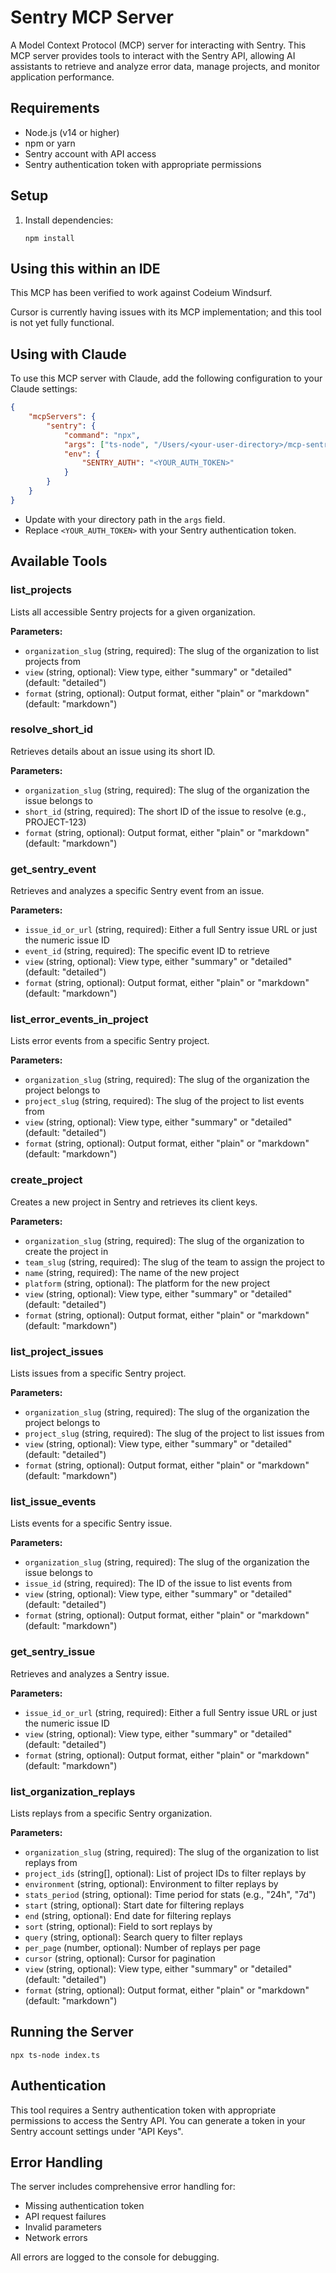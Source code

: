 # Sentry MCP Server

A Model Context Protocol (MCP) server for interacting with Sentry. This MCP server provides tools to interact with the Sentry API, allowing AI assistants to retrieve and analyze error data, manage projects, and monitor application performance.

## Requirements

- Node.js (v14 or higher)
- npm or yarn
- Sentry account with API access
- Sentry authentication token with appropriate permissions

## Setup

1. Install dependencies:
   ```
   npm install
   ```

## Using this within an IDE 

This MCP has been verified to work against Codeium Windsurf.

Cursor is currently having issues with its MCP implementation; and this tool is not yet fully functional.

## Using with Claude

To use this MCP server with Claude, add the following configuration to your Claude settings:

```json
{
    "mcpServers": {
        "sentry": {
            "command": "npx",
            "args": ["ts-node", "/Users/<your-user-directory>/mcp-sentry-ts/index.ts"],
            "env": {
                "SENTRY_AUTH": "<YOUR_AUTH_TOKEN>"
            }
        }
    }
}
```

* Update with your directory path in the `args` field.
* Replace `<YOUR_AUTH_TOKEN>` with your Sentry authentication token.

## Available Tools

### list_projects

Lists all accessible Sentry projects for a given organization.

**Parameters:**
- `organization_slug` (string, required): The slug of the organization to list projects from
- `view` (string, optional): View type, either "summary" or "detailed" (default: "detailed")
- `format` (string, optional): Output format, either "plain" or "markdown" (default: "markdown")

### resolve_short_id

Retrieves details about an issue using its short ID.

**Parameters:**
- `organization_slug` (string, required): The slug of the organization the issue belongs to
- `short_id` (string, required): The short ID of the issue to resolve (e.g., PROJECT-123)
- `format` (string, optional): Output format, either "plain" or "markdown" (default: "markdown")

### get_sentry_event

Retrieves and analyzes a specific Sentry event from an issue.

**Parameters:**
- `issue_id_or_url` (string, required): Either a full Sentry issue URL or just the numeric issue ID
- `event_id` (string, required): The specific event ID to retrieve
- `view` (string, optional): View type, either "summary" or "detailed" (default: "detailed")
- `format` (string, optional): Output format, either "plain" or "markdown" (default: "markdown")

### list_error_events_in_project

Lists error events from a specific Sentry project.

**Parameters:**
- `organization_slug` (string, required): The slug of the organization the project belongs to
- `project_slug` (string, required): The slug of the project to list events from
- `view` (string, optional): View type, either "summary" or "detailed" (default: "detailed")
- `format` (string, optional): Output format, either "plain" or "markdown" (default: "markdown")

### create_project

Creates a new project in Sentry and retrieves its client keys.

**Parameters:**
- `organization_slug` (string, required): The slug of the organization to create the project in
- `team_slug` (string, required): The slug of the team to assign the project to
- `name` (string, required): The name of the new project
- `platform` (string, optional): The platform for the new project
- `view` (string, optional): View type, either "summary" or "detailed" (default: "detailed")
- `format` (string, optional): Output format, either "plain" or "markdown" (default: "markdown")

### list_project_issues

Lists issues from a specific Sentry project.

**Parameters:**
- `organization_slug` (string, required): The slug of the organization the project belongs to
- `project_slug` (string, required): The slug of the project to list issues from
- `view` (string, optional): View type, either "summary" or "detailed" (default: "detailed")
- `format` (string, optional): Output format, either "plain" or "markdown" (default: "markdown")

### list_issue_events

Lists events for a specific Sentry issue.

**Parameters:**
- `organization_slug` (string, required): The slug of the organization the issue belongs to
- `issue_id` (string, required): The ID of the issue to list events from
- `view` (string, optional): View type, either "summary" or "detailed" (default: "detailed")
- `format` (string, optional): Output format, either "plain" or "markdown" (default: "markdown")

### get_sentry_issue

Retrieves and analyzes a Sentry issue.

**Parameters:**
- `issue_id_or_url` (string, required): Either a full Sentry issue URL or just the numeric issue ID
- `view` (string, optional): View type, either "summary" or "detailed" (default: "detailed")
- `format` (string, optional): Output format, either "plain" or "markdown" (default: "markdown")

### list_organization_replays

Lists replays from a specific Sentry organization.

**Parameters:**
- `organization_slug` (string, required): The slug of the organization to list replays from
- `project_ids` (string[], optional): List of project IDs to filter replays by
- `environment` (string, optional): Environment to filter replays by
- `stats_period` (string, optional): Time period for stats (e.g., "24h", "7d")
- `start` (string, optional): Start date for filtering replays
- `end` (string, optional): End date for filtering replays
- `sort` (string, optional): Field to sort replays by
- `query` (string, optional): Search query to filter replays
- `per_page` (number, optional): Number of replays per page
- `cursor` (string, optional): Cursor for pagination
- `view` (string, optional): View type, either "summary" or "detailed" (default: "detailed")
- `format` (string, optional): Output format, either "plain" or "markdown" (default: "markdown")

## Running the Server

```
npx ts-node index.ts
```

## Authentication

This tool requires a Sentry authentication token with appropriate permissions to access the Sentry API. You can generate a token in your Sentry account settings under "API Keys".

## Error Handling

The server includes comprehensive error handling for:
- Missing authentication token
- API request failures
- Invalid parameters
- Network errors

All errors are logged to the console for debugging.
